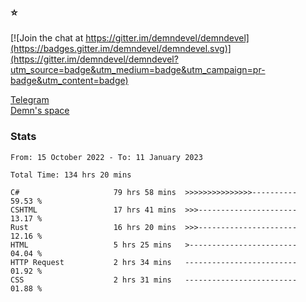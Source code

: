 ### :star:

[![Join the chat at https://gitter.im/demndevel/demndevel](https://badges.gitter.im/demndevel/demndevel.svg)](https://gitter.im/demndevel/demndevel?utm_source=badge&utm_medium=badge&utm_campaign=pr-badge&utm_content=badge)

[Telegram](https://t.me/demnometa) <br>
[Demn's space](http://demns.space)

### Stats

<!--START_SECTION:waka-->

```text
From: 15 October 2022 - To: 11 January 2023

Total Time: 134 hrs 20 mins

C#                     79 hrs 58 mins  >>>>>>>>>>>>>>>----------   59.53 %
CSHTML                 17 hrs 41 mins  >>>----------------------   13.17 %
Rust                   16 hrs 20 mins  >>>----------------------   12.16 %
HTML                   5 hrs 25 mins   >------------------------   04.04 %
HTTP Request           2 hrs 34 mins   -------------------------   01.92 %
CSS                    2 hrs 31 mins   -------------------------   01.88 %
```

<!--END_SECTION:waka-->
